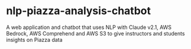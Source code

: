 # nlp-piazza-analysis-chatbot
A web application and chatbot that uses NLP with Claude v2.1, AWS Bedrock, AWS Comprehend and AWS S3 to give instructors and students insights on Piazza data
